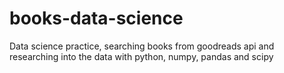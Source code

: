 # books-data-science
Data science practice, searching books from goodreads api and researching into the data with python, numpy, pandas and scipy

